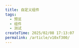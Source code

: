 ```yaml
---
title: 自定义组件
tags:
  - 预览
  - 组件
  - 测试
createTime: 2025/02/08 17:13:07
permalink: /article/v10xf300/
---
```


<CustomComponent />
